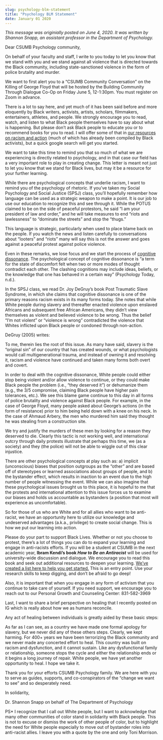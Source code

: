 ```yaml
---
slug: psychology-blm-statement
title: "Psychology BLM Statement"
date: January 01 2020
---
```


<p><i>This message was originially posted on June 4, 2020. It was written by Shannon Snapp, an assistant professor in the Department of Psychology.</i></p><p>Dear CSUMB Psychology community,</p><p>On behalf of your faculty and staff, I write to you today to let you know that we stand with you and we stand against all violence that is directed towards the Black community, including state-sanctioned violence in the form of police brutality and murder.</p><p>We want to first alert you to a “CSUMB Community Conversation” on the Killing of George Floyd that will be hosted by the Building Community Through Dialogue Co-Op on Friday June 5, 12-1:30pm. You must register on Zoom in advance.</p><p>There is a lot to say here, and yet much of it has been said before and more eloquently by Black writers, activists, artists, scholars, filmmakers, entertainers, athletes, and people. We strongly encourage you to read, watch, and listen to what Black people themselves have to say about what is happening. But please don’t ask Black people to educate you or to recommend books for you to read. I will offer some of that in <a href="https://www.google.com/url?q=https://drive.google.com/drive/folders/1zSRp5XBewWLuwNTlqq6wOSmxtwL05idz?usp%3Dsharing&amp;sa=D&amp;ust=1592441418129000">our resources on racism and action</a> (much of which has already been compiled by Black activists), but a quick google search will get you started.</p><p>We want to take this time to remind you that so much of what we are experiencing is directly related to psychology, and in that case our field has a very important role to play in creating change. This letter is meant not just to let you know that we stand for Black lives, but may it be a resource for your further learning.</p><p>While there are psychological concepts that underlie racism, I want to remind you of the psychology of rhetoric. If you’ve taken my Social Psychology and Social Justice (SPSJ) class, you’ll hopefully remember how language can be used as a strategic weapon to make a point. It is our job to use our education to recognize this and see through it. While the POTUS claimed to be on the side of peaceful protestors, he said “I am your president of law and order,” and he will take measures to end “riots and lawlessness” to “dominate the streets” and stop the “thugs.”</p><p>This language is strategic, particularly when used to place blame back on the people. If you watch the news and listen carefully to conversations about “looters” and “riots” many will say this is not the answer and goes against a peaceful protest against police violence.</p><p>Even in these remarks, we lose focus and we start the process of <a href="https://www.google.com/url?q=https://www.youtube.com/watch?v%3DkorGK0yGIDo&amp;sa=D&amp;ust=1592441418130000">cognitive dissonance</a>. The psychological concept of cognitive dissonance is “a term for the state of discomfort felt when two or more modes of thought contradict each other. The clashing cognitions may include ideas, beliefs, or the knowledge that one has behaved in a certain way” (Psychology Today, n.d.).</p><p>In the SPSJ class, we read Dr. Joy DeGruy’s book Post Traumatic Slave Syndrome, in which she claims that cognitive dissonance is one of the primary reasons racism exists in its many forms today. She notes that while White people during slavery and thereafter enacted violence upon enslaved Africans and subsequent free African Americans, they didn’t view themselves as violent and believed violence to be wrong. Thus the belief “I’m not violent” or “violence is wrong” contradicted the violence that Whites inflicted upon Black people or condoned through non-action.</p><p>DeGruy (2005) writes:</p><p>To me, therein lies the root of this issue. As many have said, slavery is the “original sin” of our country that has created wounds, or what psychologists would call multigenerational trauma, and instead of owning it and resolving it, racism and violence have continued and taken many forms both overt and covert.</p><p>In order to deal with the cognitive dissonance, White people could either stop being violent and/or allow violence to continue, or they could make Black people the problem (i.e., “they deserved it”) or dehumanize them (e.g., the 3/5 compromise, claiming Black people have higher pain tolerances, etc.). We see this blame game continue to this day in all forms of police brutality and violence against Black people. For example, in the case of George Floyd, many people asked about George’s actions (in the form of resistance) prior to him being held down with a knee on his neck. In the case of Ahmaud Arbery, the men who murdered him said they thought he was stealing from a construction site.</p><p>We try and justify the murders of these men by looking for a reason they deserved to die. Clearly this tactic is not working well, and international outcry through daily protests illustrate that perhaps this time, we (as a society) and they (the police) will not be able to wiggle out of this clear injustice.</p><p>There are other psychological concepts at play such as: a) implicit (unconscious) biases that position outgroups as the “other” and are based off of stereotypes or learned associations about groups of people, and b) the bystander effect, which results in inaction to an event due to the high number of people witnessing the event. While we can also imagine that these psychological issues brought us to this place, it is hopeful to me that the protests and international attention to this issue forces us to examine our biases and holds us accountable as bystanders (a position that most will experience as uncomfortable).</p><p>So for those of us who are White and for all allies who want to be anti-racist, we have an opportunity here to utilize our knowledge and undeserved advantages (a.k.a., privilege) to create social change. This is how we put our learning into action.</p><p>Please do your part to support Black Lives. Whether or not you choose to protest, there’s a lot of things you can do to expand your learning and engage in anti-racists efforts. If you will be a student at CSUMB in the next academic year, <b>Ibram Kendi’s book <i>How to Be an Antiracist</i></b> will be used for university-wide discussion and dialogue. We encourage you to read this book and seek out additional resources to deepen your learning. <a href="https://www.google.com/url?q=https://drive.google.com/drive/folders/1zSRp5XBewWLuwNTlqq6wOSmxtwL05idz?usp%3Dsharing&amp;sa=D&amp;ust=1592441418133000">We’ve created a list here to help you get started.</a> This is an entry point. Use your research skills to keep digging, and don’t be afraid to go deep!</p><p>Also, it is important that when you engage in any form of activism that you continue to take care of yourself. If you need support, we encourage you to reach out to our Personal Growth and Counseling Center: 831-582-3969</p><p>Last, I want to share a brief perspective on healing that I recently posted on IG which is really about how we as humans reconcile.</p><p>Any act of healing between individuals is greatly aided by these basic steps:</p><p>As far as I can see, as a country we have made one formal apology for slavery, but we never did any of these others steps. Clearly, we kept harming. For 400+ years we have been terrorizing the Black community and we never made any concerted effort to heal. This country was built on racism and dysfunction, and it cannot sustain. Like any dysfunctional family or relationship, someone stops the cycle and either the relationship ends or it begins a long journey of repair. White people, we have yet another opportunity to heal. I hope we take it.</p><p>Thank you for your efforts CSUMB Psychology family. We are here with you to serve as guides, supports, and co-conspirators of the “change we want to see” and so desperately need.</p><p>In solidarity,</p><p>Dr. Shannon Snapp on behalf of The Department of Psychology</p><p>PS* I recognize that I call out White people, but I want to acknowledge that many other communities of color stand in solidarity with Black people. This is not to excuse or dismiss the work of other people of color, but to highlight the need for White people especially to move out of bystander roles into anti-racist allies. I leave you with a quote by the one and only Toni Morrison.</p>
